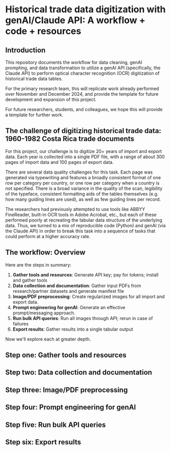 # Historical trade data digitization with genAI/Claude API: A workflow + code + resources

## Introduction

This repository documents the workflow for data cleaning, genAI prompting, and data transformation to utilize a genAI API (specifically, the Claude API) to perform optical character recognition (OCR) digitization of historical trade data tables. 

For the primary research team, this will replicate work already performed over November and December 2024, and provide the template for future development and expansion of this project.

For future researchers, students, and colleagues, we hope this will provide a template for further work.

## The challenge of digitizing historical trade data: 1960-1982 Costa Rica trade documents

For this project, our challenge is to digitize 20+ years of import and export data. Each year is collected into a single PDF file, with a range of about 300 pages of import data and 100 pages of export data. 

There are several data quality challenges for this task. Each page was generated via typewriting and features a broadly consistent format of one row per category per country, or one row per category when a country is not specified. There is a broad variance in the quality of the scan, legibility of the typeface, consistent formatting aids of the tables themselves (e.g. how many guiding lines are used), as well as few guiding lines per record. 

The researchers had previously attempted to use tools like ABBYY FineReader, built-in OCR tools in Adobe Acrobat, etc., but each of these performed poorly at recreating the tabular data structure of the underlying data. Thus, we turned to a mix of reproducible code (Python) and genAI (via the Claude API) in order to break this task into a sequence of tasks that could perform at a higher accuracy rate.

## The workflow: Overview

Here are the steps in summary:
1. **Gather tools and resources**: Generate API key; pay for tokens; install and gather tools
2. **Data collection and documentation**: Gather input PDFs from research/partner datasets and generate manifest file
3. **Image/PDF preprocessing**: Create regularized images for all import and export data.
4. **Prompt engineering for genAI**: Generate an effective prompt/messaging approach.
5. **Run bulk API queries**: Run all images through API; rerun in case of failures
6. **Export results**: Gather results into a single tabular output

Now we'll explore each at greater depth.

## Step one: Gather tools and resources

## Step two: Data collection and documentation

## Step three: Image/PDF preprocessing

## Step four: Prompt engineering for genAI

## Step five: Run bulk API queries

## Step six: Export results
